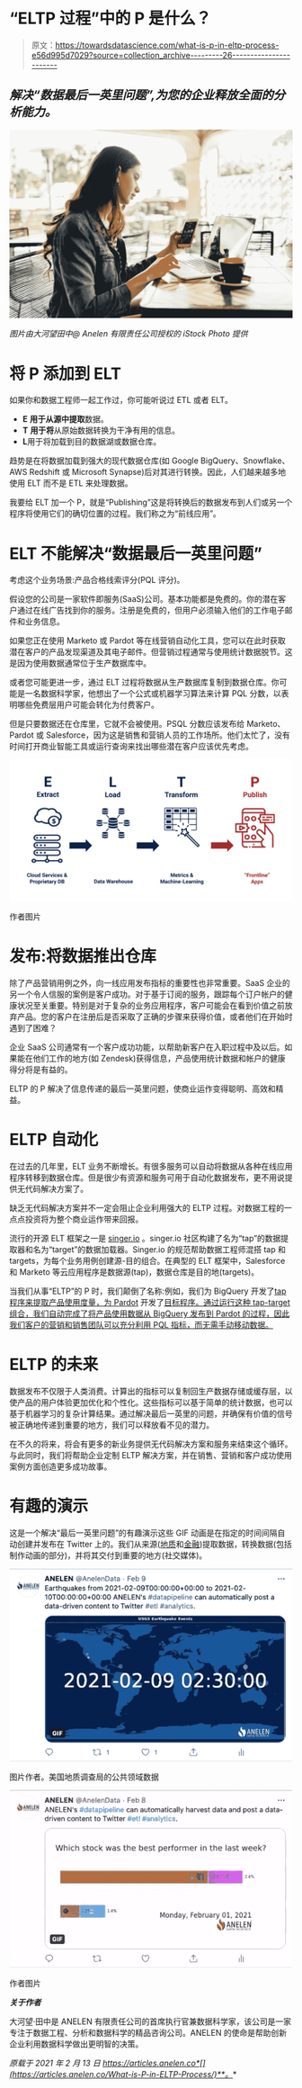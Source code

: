 # “ELTP 过程”中的 P 是什么？

> 原文：<https://towardsdatascience.com/what-is-p-in-eltp-process-e56d995d7029?source=collection_archive---------26----------------------->

## *解决“数据最后一英里问题”,为您的企业释放全面的分析能力。*

![](img/a7b3fe7bb82a8c07421b38630229f66f.png)

*图片由大河望田中@ Anelen 有限责任公司授权的 iStock Photo 提供*

# 将 P 添加到 ELT

如果你和数据工程师一起工作过，你可能听说过 ETL 或者 ELT。

*   **E** **用于从源中提取**数据。
*   **T** **用于将**从原始数据转换为干净有用的信息。
*   **L**用于将加载到目的数据湖或数据仓库。

趋势是在将数据加载到强大的现代数据仓库(如 Google BigQuery、Snowflake、AWS Redshift 或 Microsoft Synapse)后对其进行转换。因此，人们越来越多地使用 ELT 而不是 ETL 来处理数据。

我要给 ELT 加一个 P，就是“Publishing”这是将转换后的数据发布到人们或另一个程序将使用它们的确切位置的过程。我们称之为“前线应用”。

# ELT 不能解决“数据最后一英里问题”

考虑这个业务场景:产品合格线索评分(PQL 评分)。

假设您的公司是一家软件即服务(SaaS)公司。基本功能都是免费的。你的潜在客户通过在线广告找到你的服务。注册是免费的，但用户必须输入他们的工作电子邮件和业务信息。

如果您正在使用 Marketo 或 Pardot 等在线营销自动化工具，您可以在此时获取潜在客户的产品发现渠道及其电子邮件。但营销过程通常与使用统计数据脱节。这是因为使用数据通常位于生产数据库中。

或者您可能更进一步，通过 ELT 过程将数据从生产数据库复制到数据仓库。你可能是一名数据科学家，他想出了一个公式或机器学习算法来计算 PQL 分数，以表明哪些免费层用户可能会转化为付费客户。

但是只要数据还在仓库里，它就不会被使用。PSQL 分数应该发布给 Marketo、Pardot 或 Salesforce，因为这是销售和营销人员的工作场所。他们太忙了，没有时间打开商业智能工具或运行查询来找出哪些潜在客户应该优先考虑。

![](img/5705a04dc7b02bb8601cf1981329b37b.png)

作者图片

# 发布:将数据推出仓库

除了产品营销用例之外，向一线应用发布指标的重要性也非常重要。SaaS 企业的另一个令人信服的案例是客户成功。对于基于订阅的服务，跟踪每个订户帐户的健康状况至关重要。特别是对于复杂的业务应用程序，客户可能会在看到价值之前放弃产品。您的客户在注册后是否采取了正确的步骤来获得价值，或者他们在开始时遇到了困难？

企业 SaaS 公司通常有一个客户成功功能，以帮助新客户在入职过程中及以后。如果能在他们工作的地方(如 Zendesk)获得信息，产品使用统计数据和帐户的健康得分将是有益的。

ELTP 的 P 解决了信息传递的最后一英里问题，使商业运作变得聪明、高效和精益。

# ELTP 自动化

在过去的几年里，ELT 业务不断增长。有很多服务可以自动将数据从各种在线应用程序转移到数据仓库。但是很少有资源和服务可用于自动化数据发布，更不用说提供无代码解决方案了。

缺乏无代码解决方案并不一定会阻止企业利用强大的 ELTP 过程。对数据工程的一点点投资将为整个商业运作带来回报。

流行的开源 ELT 框架之一是 [singer.io](https://singer.io) 。singer.io 社区构建了名为“tap”的数据提取器和名为“target”的数据加载器。Singer.io 的规范帮助数据工程师混搭 tap 和 targets，为每个业务用例创建源-目的组合。在典型的 ELT 框架中，Salesforce 和 Marketo 等云应用程序是数据源(tap)，数据仓库是目的地(targets)。

当我们从事“ELTP”的 P 时，我们颠倒了名称:例如，我们为 BigQuery 开发了[tap 程序来提取产品使用度量，为 Pardot](https://github.com/anelendata/tap-bigquery) 开发了[目标程序。通过运行这种 tap-target 组合，我们自动完成了将产品使用数据从 BigQuery 发布到 Pardot 的过程，因此我们客户的营销和销售团队可以充分利用 PQL 指标，而无需手动移动数据。](https://github.com/anelendata/target-pardot)

# ELTP 的未来

数据发布不仅限于人类消费。计算出的指标可以复制回生产数据存储或缓存层，以使产品的用户体验更加优化和个性化。这些指标可以基于简单的统计数据，也可以基于机器学习的复杂计算结果。通过解决最后一英里的问题，并确保有价值的信号被正确地传递到重要的地方，我们可以释放看不见的潜力。

在不久的将来，将会有更多的新业务提供无代码解决方案和服务来结束这个循环。与此同时，我们将帮助企业定制 ELTP 解决方案，并在销售、营销和客户成功使用案例方面创造更多成功故事。

# 有趣的演示

这是一个解决“最后一英里问题”的有趣演示这些 GIF 动画是在指定的时间间隔自动创建并发布在 Twitter 上的。我们从来源([地质](https://twitter.com/AnelenData/status/1359405517915971586)和[金融](https://twitter.com/AnelenData/status/1358869327185924106))提取数据，转换数据(包括制作动画的部分)，并将其交付到重要的地方(社交媒体)。

![](img/247c351ea5cde37e05913f94084fb557.png)

图片作者。美国地质调查局的公共领域数据

![](img/471b6134889a60c89fbc89d98edfe555.png)

作者图片

***关于作者***

大河望·田中是 ANELEN 有限责任公司的首席执行官兼数据科学家，该公司是一家专注于数据工程、分析和数据科学的精品咨询公司。ANELEN 的使命是帮助创新企业利用数据科学做出更明智的决策。

*原载于 2021 年 2 月 13 日 https://articles.anelen.co*[](https://articles.anelen.co/What-is-P-in-ELTP-Process/)**。**